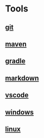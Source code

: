 # Tools

## [git](./git/git.md)

## [maven](./maven/maven.md)

## [gradle](./gradle/gradle.md)

## [markdown](./markdown/markdown.md)

## [vscode](./vscode/vscode.md)

## [windows](./systems/windows常用命令.md)

## [linux](./systems/linux/linux.md)

